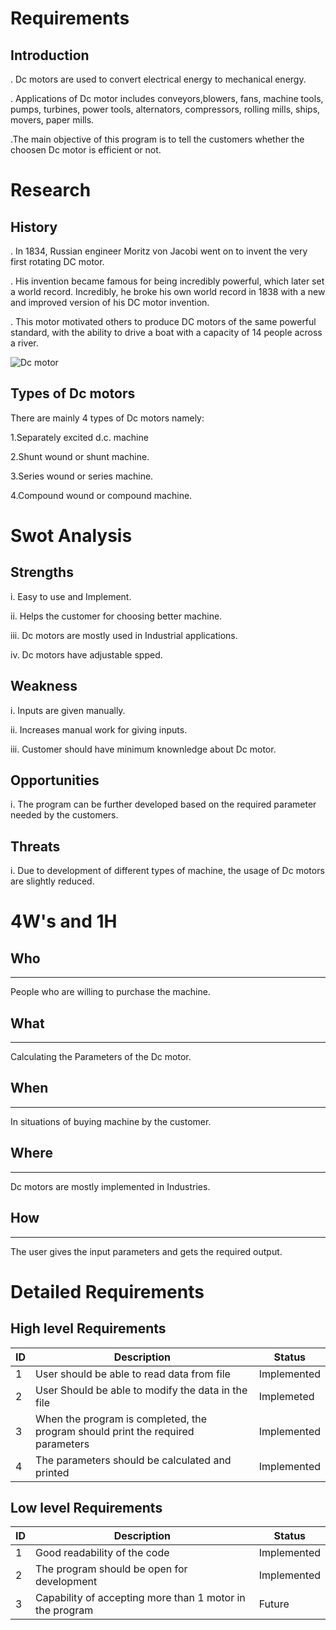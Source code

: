 # Requirements
## Introduction
. Dc motors are used to convert electrical energy to mechanical energy.

. Applications of Dc motor includes conveyors,blowers, fans, machine tools, pumps, turbines, power tools, alternators, compressors, rolling mills, ships, movers, paper mills.

.The main objective of this program is to tell the customers whether the choosen Dc motor is efficient or not.

# Research
## History
. In 1834, Russian engineer Moritz von Jacobi went on to invent the very first rotating DC motor.

. His invention became famous for being incredibly powerful, which later set a world record. Incredibly, he broke his own world record in 1838 with a new and improved version of his DC motor invention.

. This motor motivated others to produce DC motors of the same powerful standard, with the ability to drive a boat with a capacity of 14 people across a river.

![Dc motor](https://user-images.githubusercontent.com/82274701/115024266-7a322600-9edd-11eb-8aae-947380524d6a.jpg)

## Types of Dc motors

There are mainly 4 types of Dc motors namely:

1.Separately excited d.c. machine

2.Shunt wound or shunt machine.

3.Series wound or series machine.

4.Compound wound or compound machine.
# Swot Analysis
## Strengths
i. Easy to use and Implement.

ii. Helps the customer for choosing better machine.

iii. Dc motors are mostly used in Industrial applications.

iv. Dc motors have adjustable spped.

## Weakness

i. Inputs are given manually.

ii. Increases manual work for giving inputs.

iii. Customer should have minimum knownledge about Dc motor.

## Opportunities
i. The program can be further developed based on the required parameter needed by the customers.

## Threats
i. Due to development of different types of machine, the usage of Dc motors are slightly reduced.
# 4W's and 1H
## Who
--------
People who are willing to purchase the machine.
## What
---
Calculating the Parameters of the Dc motor.
## When
------
In situations of buying machine by the customer.
## Where
----
Dc motors are mostly implemented in Industries.
## How
-----
The user gives the input parameters and gets the required output.
# Detailed Requirements
## High level Requirements
|ID  |Description|Status|
|---|---|---|
|1|User should be able to read data from file|Implemented|
|2|User Should be able to modify the data in the file|Implemeted|
|3|When the program is completed, the program should print the required parameters|Implemented|
|4|The parameters should be calculated and printed|Implemented|
## Low level Requirements
|ID|Description|Status|
|---|---|---|
|1|Good readability of the code|Implemented|
|2|The program should be open for development|Implemented|
|3|Capability of accepting more than 1 motor in the program|Future|










